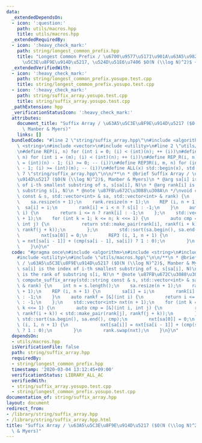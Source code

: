 ```yaml
---
data:
  _extendedDependsOn:
  - icon: ':question:'
    path: utils/macros.hpp
    title: utils/macros.hpp
  _extendedRequiredBy:
  - icon: ':heavy_check_mark:'
    path: string/longest_common_prefix.hpp
    title: "Longest Common Prefix / \u6700\u9577\u5171\u901A\u63A5\u982D\u8F9E (\u63A5\
      \u5C3E\u8F9E\u914D\u5217, \u524D\u51E6\u7406 $O(N (\\log N)^2)$ + $O(1)$)"
  _extendedVerifiedWith:
  - icon: ':heavy_check_mark:'
    path: string/longest_common_prefix.yosupo.test.cpp
    title: string/longest_common_prefix.yosupo.test.cpp
  - icon: ':heavy_check_mark:'
    path: string/suffix_array.yosupo.test.cpp
    title: string/suffix_array.yosupo.test.cpp
  _pathExtension: hpp
  _verificationStatusIcon: ':heavy_check_mark:'
  attributes:
    document_title: "Suffix Array / \u63A5\u5C3E\u8F9E\u914D\u5217 ($O(N (\\log N)^2)$,\
      \ Manber & Myers)"
    links: []
  bundledCode: "#line 2 \"string/suffix_array.hpp\"\n#include <algorithm>\n#include\
    \ <string>\n#include <vector>\n#include <utility>\n#line 2 \"utils/macros.hpp\"\
    \n#define REP(i, n) for (int i = 0; (i) < (int)(n); ++ (i))\n#define REP3(i, m,\
    \ n) for (int i = (m); (i) < (int)(n); ++ (i))\n#define REP_R(i, n) for (int i\
    \ = (int)(n) - 1; (i) >= 0; -- (i))\n#define REP3R(i, m, n) for (int i = (int)(n)\
    \ - 1; (i) >= (int)(m); -- (i))\n#define ALL(x) std::begin(x), std::end(x)\n#line\
    \ 7 \"string/suffix_array.hpp\"\n\n/**\n * @brief Suffix Array / \u63A5\u5C3E\u8F9E\
    \u914D\u5217 ($O(N (\\log N)^2)$, Manber & Myers)\n * @arg sa[i] is the index\
    \ of i-th smallest substring of s, s[sa[i], N)\n * @arg rank[i] is the rank of\
    \ substring s[i, N)\n * @note \u87FB\u672C\u3088\u308A\n */\nvoid compute_suffix_array(std::string\
    \ const & s, std::vector<int> & sa, std::vector<int> & rank) {\n    int n = s.length();\n\
    \    sa.resize(n + 1);\n    rank.resize(n + 1);\n    REP (i, n + 1) {\n      \
    \  sa[i] = i;\n        rank[i] = i < n ? s[i] : -1;\n    }\n    auto rankf = [&](int\
    \ i) {\n        return i <= n ? rank[i] : -1;\n    };\n    std::vector<int> nxt(n\
    \ + 1);\n    for (int k = 1; k <= n; k <<= 1) {\n        auto cmp = [&](int i,\
    \ int j) {\n            return std::make_pair(rank[i], rankf(i + k)) < std::make_pair(rank[j],\
    \ rankf(j + k));\n        };\n        std::sort(sa.begin(), sa.end(), cmp);\n\
    \        nxt[sa[0]] = 0;\n        REP3 (i, 1, n + 1) {\n            nxt[sa[i]]\
    \ = nxt[sa[i - 1]] + (cmp(sa[i - 1], sa[i]) ? 1 : 0);\n        }\n        rank.swap(nxt);\n\
    \    }\n}\n"
  code: "#pragma once\n#include <algorithm>\n#include <string>\n#include <vector>\n\
    #include <utility>\n#include \"utils/macros.hpp\"\n\n/**\n * @brief Suffix Array\
    \ / \u63A5\u5C3E\u8F9E\u914D\u5217 ($O(N (\\log N)^2)$, Manber & Myers)\n * @arg\
    \ sa[i] is the index of i-th smallest substring of s, s[sa[i], N)\n * @arg rank[i]\
    \ is the rank of substring s[i, N)\n * @note \u87FB\u672C\u3088\u308A\n */\nvoid\
    \ compute_suffix_array(std::string const & s, std::vector<int> & sa, std::vector<int>\
    \ & rank) {\n    int n = s.length();\n    sa.resize(n + 1);\n    rank.resize(n\
    \ + 1);\n    REP (i, n + 1) {\n        sa[i] = i;\n        rank[i] = i < n ? s[i]\
    \ : -1;\n    }\n    auto rankf = [&](int i) {\n        return i <= n ? rank[i]\
    \ : -1;\n    };\n    std::vector<int> nxt(n + 1);\n    for (int k = 1; k <= n;\
    \ k <<= 1) {\n        auto cmp = [&](int i, int j) {\n            return std::make_pair(rank[i],\
    \ rankf(i + k)) < std::make_pair(rank[j], rankf(j + k));\n        };\n       \
    \ std::sort(sa.begin(), sa.end(), cmp);\n        nxt[sa[0]] = 0;\n        REP3\
    \ (i, 1, n + 1) {\n            nxt[sa[i]] = nxt[sa[i - 1]] + (cmp(sa[i - 1], sa[i])\
    \ ? 1 : 0);\n        }\n        rank.swap(nxt);\n    }\n}\n"
  dependsOn:
  - utils/macros.hpp
  isVerificationFile: false
  path: string/suffix_array.hpp
  requiredBy:
  - string/longest_common_prefix.hpp
  timestamp: '2020-03-04 13:12:45+09:00'
  verificationStatus: LIBRARY_ALL_AC
  verifiedWith:
  - string/suffix_array.yosupo.test.cpp
  - string/longest_common_prefix.yosupo.test.cpp
documentation_of: string/suffix_array.hpp
layout: document
redirect_from:
- /library/string/suffix_array.hpp
- /library/string/suffix_array.hpp.html
title: "Suffix Array / \u63A5\u5C3E\u8F9E\u914D\u5217 ($O(N (\\log N)^2)$, Manber\
  \ & Myers)"
---
```

